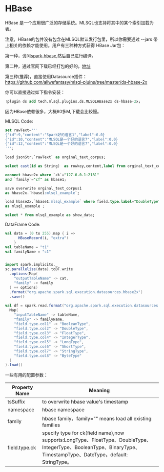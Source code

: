 # HBase

HBase 是一个应用很广泛的存储系统。MLSQL也支持将其中的某个索引加载为表。

注意，HBase的包并没有包含在MLSQL默认发行包里，所以你需要通过 --jars 带上相关的依赖才能使用。用户有三种种方式获得
HBase Jar包：

第一种，访问[spark-hbase](https://github.com/allwefantasy/spark-hbase),然后自己进行编译。

第二种，通过官网下载已经打包的好的。[地址](http://download.mlsql.tech/1.4.0-SNAPSHOT/mlsql-hbase/)

第三种(推荐)，直接使用Datasource插件：https://github.com/allwefantasy/mlsql-pluins/tree/master/ds-hbase-2x

你可以直接通过如下指令安装：

```sql
!plugin ds add tech.mlsql.plugins.ds.MLSQLHBase2x ds-hbase-2x;
```                                                           

因为HBase依赖很多，大概80多M,下载会比较慢。


MLSQL Code:

```sql
set rawText='''
{"id":9,"content":"Spark好的语言1","label":0.0}
{"id":10,"content":"MLSQL是一个好的语言7","label":0.0}
{"id":12,"content":"MLSQL是一个好的语言7","label":0.0}
''';

load jsonStr.`rawText` as orginal_text_corpus;

select cast(id as String)  as rowkey,content,label from orginal_text_corpus as orginal_text_corpus1;

connect hbase2x where `zk`="127.0.0.1:2181"
and `family`="cf" as hbase1;

save overwrite orginal_text_corpus1 
as hbase2x.`hbase1:mlsql_example`;

load hbase2x.`hbase1:mlsql_example` where field.type.label="DoubleType"
as mlsql_example ;

select * from mlsql_example as show_data;

```

DataFrame Code:

```scala
val data = (0 to 255).map { i =>
      HBaseRecord(i, "extra")
    }
val tableName = "t1"
val familyName = "c1"


import spark.implicits._
sc.parallelize(data).toDF.write
  .options(Map(
    "outputTableName" -> cat,
    "family" -> family
  ) ++ options)
  .format("org.apache.spark.sql.execution.datasources.hbase2x")
  .save()
  
val df = spark.read.format("org.apache.spark.sql.execution.datasources.hbase2x").options(
  Map(
    "inputTableName" -> tableName,
    "family" -> familyName,
    "field.type.col1" -> "BooleanType",
    "field.type.col2" -> "DoubleType",
    "field.type.col3" -> "FloatType",
    "field.type.col4" -> "IntegerType",
    "field.type.col5" -> "LongType",
    "field.type.col6" -> "ShortType",
    "field.type.col7" -> "StringType",
    "field.type.col8" -> "ByteType"
  )
).load() 
```         

一些有用的配置参数：

| Property Name  |  Meaning |
|---|---|
| tsSuffix |to overwrite hbase value's timestamp|
|namespace|hbase namespace|
| family |hbase family，family="" means load all existing families|
| field.type.ck | specify type for ck(field name),now supports:LongType、FloatType、DoubleType、IntegerType、BooleanType、BinaryType、TimestampType、DateType，default: StringType。|




